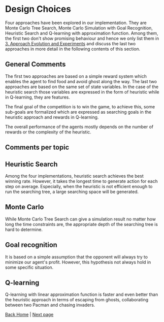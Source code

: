 # Design Choices

Four approaches have been explored in our implementation. They are Monte Carlo Tree Search, Monte Carlo Simulation with Goal Recognition, Heuristic Search and Q-learning with approximation function. Among them, the first two don't show promising behaviour and hence we only list them in [3. Approach Evolution and Experiments](/3_approach_evolution) and discuss the last two approaches in more detail in the following contents of this section.

## General Comments

The first two approaches are based on a simple reward system which enables the agent to find food and avoid ghost along the way. The last two approaches are based on the same set of state variables. In the case of the heuristic search those variables are expressed in the form of heuristic while in Q-learning, they are features.

The final goal of the competition is to win the game, to achieve this, some sub-goals are formalized which are expressed as searching goals in the heuristic approach and rewards in Q-learning.

The overall performance of the agents mostly depends on the number of rewards or the complexity of the heuristic.
## Comments per topic

## Heuristic Search

Among the four implementations, heuristic search achieves the best winning rate. However, it takes the longest time to generate action for each step on average. Especially, when the heuristic is not efficient enough to run the searching tree, a large searching space will be generated. 

## Monte Carlo

While Monte Carlo Tree Search can give a simulation result no matter how long the time constraints are, the appropriate depth of the searching tree is hard to determine.

## Goal recognition
It is based on a simple assumption that the opponent will always try to minimize our agent's profit. However, this hypothesis not always hold in some specific situation.

## Q-learning

Q-learning with linear approximation function is faster and even better than the heuristic approach in terms of escaping from ghosts, collaborating between two Pacman and chasing invaders. 



[Back Home](/home) | [Next page](/2_1_approach)